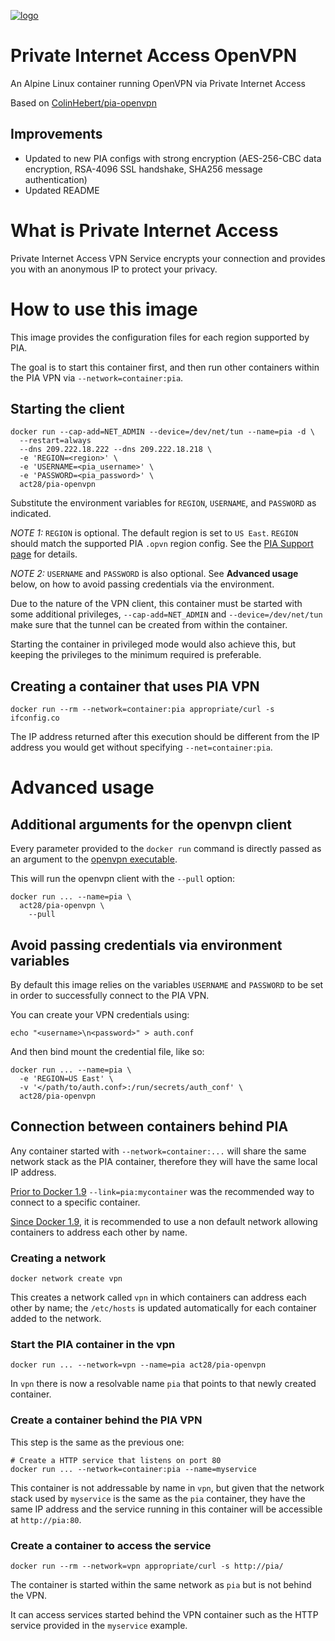 [![logo](https://www.privateinternetaccess.com/assets/PIALogo2x-09ca10950967bd3be87a5ef7730a69e07892d519cfc8f15228bec0a4f6102cc1.png)](https://www.privateinternetaccess.com)

# Private Internet Access OpenVPN

An Alpine Linux container running OpenVPN via Private Internet Access

Based on [ColinHebert/pia-openvpn](https://hub.docker.com/r/colinhebert/pia-openvpn/)

## Improvements

* Updated to new PIA configs with strong encryption (AES-256-CBC data encryption, RSA-4096 SSL handshake, SHA256 message authentication)
* Updated README

# What is Private Internet Access

Private Internet Access VPN Service encrypts your connection and provides you with an anonymous IP to protect your privacy.

# How to use this image

This image provides the configuration files for each region supported by PIA.

The goal is to start this container first, and then run other containers within the PIA VPN via `--network=container:pia`.

## Starting the client

```Shell
docker run --cap-add=NET_ADMIN --device=/dev/net/tun --name=pia -d \
  --restart=always
  --dns 209.222.18.222 --dns 209.222.18.218 \
  -e 'REGION=<region>' \
  -e 'USERNAME=<pia_username>' \
  -e 'PASSWORD=<pia_password>' \
  act28/pia-openvpn
```

Substitute the environment variables for `REGION`, `USERNAME`, and `PASSWORD` as indicated.

*NOTE 1:* `REGION` is optional. The default region is set to `US East`. `REGION` should match the supported PIA `.opvn` region config. See the [PIA Support page](https://www.privateinternetaccess.com/pages/client-support/#third) for details.

*NOTE 2:* `USERNAME` and `PASSWORD` is also optional. See __Advanced usage__ below, on how to avoid passing credentials via the environment.

Due to the nature of the VPN client, this container must be started with some additional privileges, `--cap-add=NET_ADMIN` and `--device=/dev/net/tun` make sure that the tunnel can be created from within the container.

Starting the container in privileged mode would also achieve this, but keeping the privileges to the minimum required is preferable.

## Creating a container that uses PIA VPN

```Shell
docker run --rm --network=container:pia appropriate/curl -s ifconfig.co
```

The IP address returned after this execution should be different from the IP address you would get without specifying `--net=container:pia`.

# Advanced usage

## Additional arguments for the openvpn client

Every parameter provided to the `docker run` command is directly passed as an argument to the [openvpn executable](https://community.openvpn.net/openvpn/wiki/Openvpn24ManPage).

This will run the openvpn client with the `--pull` option:

```Shell
docker run ... --name=pia \
  act28/pia-openvpn \
    --pull
```

## Avoid passing credentials via environment variables

By default this image relies on the variables `USERNAME` and `PASSWORD` to be set in order to successfully connect to the PIA VPN.

You can create your VPN credentials using:

```Shell
echo "<username>\n<password>" > auth.conf
```

And then bind mount the credential file, like so:

```Shell
docker run ... --name=pia \
  -e 'REGION=US East' \
  -v '</path/to/auth.conf>:/run/secrets/auth_conf' \
  act28/pia-openvpn
```

## Connection between containers behind PIA

Any container started with `--network=container:...` will share the same network stack as the PIA container, therefore they will have the same local IP address.

[Prior to Docker 1.9](https://docs.docker.com/engine/userguide/networking/default_network/dockerlinks/) `--link=pia:mycontainer` was the recommended way to connect to a specific container.

[Since Docker 1.9](https://docs.docker.com/engine/userguide/networking/dockernetworks/), it is recommended to use a non default network allowing containers to address each other by name.

### Creating a network

```Shell
docker network create vpn
```

This creates a network called `vpn` in which containers can address each other by name; the `/etc/hosts` is updated automatically for each container added to the network.

### Start the PIA container in the vpn

```Shell
docker run ... --network=vpn --name=pia act28/pia-openvpn
```

In `vpn` there is now a resolvable name `pia` that points to that newly created container.

### Create a container behind the PIA VPN

This step is the same as the previous one:

```Shell
# Create a HTTP service that listens on port 80
docker run ... --network=container:pia --name=myservice
```

This container is not addressable by name in `vpn`, but given that the network stack used by `myservice` is the same as the `pia` container, they have the same IP address and the service running in this container will be accessible at `http://pia:80`.

### Create a container to access the service

```Shell
docker run --rm --network=vpn appropriate/curl -s http://pia/
```

The container is started within the same network as `pia` but is not behind the VPN.

It can access services started behind the VPN container such as the HTTP service provided in the `myservice` example.
